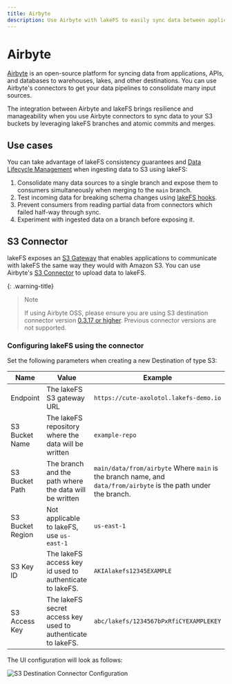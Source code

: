 ```yaml
---
title: Airbyte
description: Use Airbyte with lakeFS to easily sync data between applications and S3 with lakeFS version control.
---
```


# Airbyte 

[Airbyte](https://airbyte.io/) is an open-source platform for syncing data from applications, APIs, and databases to
warehouses, lakes, and other destinations. You can use Airbyte's connectors to get your data pipelines to consolidate
many input sources.

The integration between Airbyte and lakeFS brings resilience and manageability when you use Airbyte
connectors to sync data to your S3 buckets by leveraging lakeFS branches and atomic commits and merges.

## Use cases

You can take advantage of lakeFS consistency guarantees and [Data Lifecycle Management](/understand/data_lifecycle_management/index/) when ingesting data to S3 using lakeFS:

1. Consolidate many data sources to a single branch and expose them to consumers simultaneously when merging to the `main` branch.
1. Test incoming data for breaking schema changes using [lakeFS hooks][data-quality-gates].
1. Prevent consumers from reading partial data from connectors which failed half-way through sync.
1. Experiment with ingested data on a branch before exposing it.

## S3 Connector

lakeFS exposes an [S3 Gateway][s3-gateway] that enables applications to communicate
with lakeFS the same way they would with Amazon S3.
You can use Airbyte's [S3 Connector](https://airbyte.com/connectors/s3) to upload data to lakeFS.

{: .warning-title}
> Note
>
> If using Airbyte OSS, please ensure you are using S3 destination connector version [0.3.17 or higher](https://docs.airbyte.com/integrations/destinations/s3#changelog).
> Previous connector versions are not supported.


### Configuring lakeFS using the connector

Set the following parameters when creating a new Destination of type S3:

| Name             | Value                                                        | Example                                                                                                         |
|------------------|--------------------------------------------------------------|-----------------------------------------------------------------------------------------------------------------|
| Endpoint         | The lakeFS S3 gateway URL                                    | `https://cute-axolotol.lakefs-demo.io`                                                                          |
| S3 Bucket Name   | The lakeFS repository where the data will be written         | `example-repo`                                                                                                  |
| S3 Bucket Path   | The branch and the path where the data will be written       | `main/data/from/airbyte` Where `main` is the branch name, and `data/from/airbyte` is the path under the branch. |
| S3 Bucket Region | Not applicable to lakeFS, use `us-east-1`                    | `us-east-1`                                                                                                     |
| S3 Key ID        | The lakeFS access key id used to authenticate to lakeFS.     | `AKIAlakefs12345EXAMPLE`                                                                                        |
| S3 Access Key    | The lakeFS secret access key used to authenticate to lakeFS. | `abc/lakefs/1234567bPxRfiCYEXAMPLEKEY`                                                                          |

The UI configuration will look as follows:

![S3 Destination Connector Configuration](/assets/img/airbyte.png)

[data-quality-gates]:  /understand/use_cases/cicd_for_data/#using-hooks-as-data-quality-gates
[s3-gateway]:  /understand/architecture/#s3-gateway
